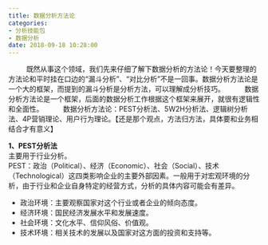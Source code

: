 ```yaml
---
title: 数据分析方法论
categories: 
- 分析技能包  
- 数据分析
date: 2018-09-18 10:28:00
---
```


&emsp; &emsp; 既然从事这个领域，我们先来仔细了解下数据分析的方法论！今天要整理的方法论和平时挂在口边的“漏斗分析”、“对比分析”不是一回事。数据分析方法论是一个大的框架，而提到的漏斗分析是分析方法，可以理解成分析技巧。
&emsp; &emsp; 数据分析方法论是一个框架，后面的数据分析工作根据这个框架来展开，就很有逻辑性和全面性。
&emsp; &emsp; 数据分析方法论：PEST分析法、5W2H分析法、逻辑树分析法、4P营销理论、用户行为理论。【还是那个观点，方法归方法，具体要和业务相结合才有意义】  
  
<b>1、PEST分析法</b>  
主要用于行业分析。  
PEST：政治（Political）、经济（Economic）、社会（Social）、技术（Technological）这四类影响企业的主要外部因素。一般用于对宏观环境的分析，由于行业和企业自身特定的经营方式，分析的具体内容可能会有差异。
-  政治环境：主要观察国家对这个行业或者企业的倾向态度。
-  经济环境：国民经济发展水平和发展速度。
-  社会环境：文化水平、信仰风俗、价值观。
-  技术环境：相关技术的发展以及国家对这方面的投资和支持等。